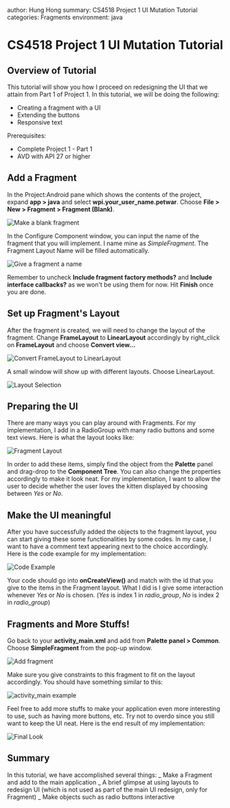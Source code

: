 author: Hung Hong
summary: CS4518 Project 1 UI Mutation Tutorial
categories: Fragments
environment: java



# CS4518 Project 1 UI Mutation Tutorial
## Overview of Tutorial

This tutorial will show you how I proceed on redesigning the UI that we attain from Part 1 of Project 1. In this tutorial, we will be doing the following:

- Creating a fragment with a UI
- Extending the buttons
- Responsive text

Prerequisites:
- Complete Project 1 - Part 1
- AVD with API 27 or higher


## Add a Fragment

In the Project:Android pane which shows the contents of the project, expand **app > java** and select **wpi.your_user_name.petwar**. Choose **File > New > Fragment > Fragment (Blank)**.

![Make a blank fragment](imgs/img_0.png)

In the Configure Component window, you can input the name of the fragment that you will implement. I name mine as *SimpleFragment*. The Fragment Layout Name will be filled automatically.

![Give a fragment a name](imgs/img_1.png)

Remember to uncheck **Include fragment factory methods?** and **Include interface callbacks?** as we won't be using them for now. Hit **Finish** once you are done.


## Set up Fragment's Layout
After the fragment is created, we will need to change the layout of the fragment. Change **FrameLayout** to **LinearLayout** accordingly by right_click on **FrameLayout** and choose **Convert view...**

![Convert FrameLayout to LinearLayout](imgs/img_2.png)

A small window will show up with different layouts. Choose LinearLayout.

![Layout Selection](imgs/img_3.png)


## Preparing the UI
There are many ways you can play around with Fragments. For my implementation, I add in a RadioGroup with many radio buttons and some text views. Here is what the layout looks like:

![Fragment Layout](imgs/img_4.png)

In order to add these items, simply find the object from the **Palette** panel and drag-drop to the **Component Tree**. You can also change the properties accordingly to make it look neat. For my implementation, I want to allow the user to decide whether the user loves the kitten displayed by choosing between *Yes* or *No*.

## Make the UI meaningful

After you have successfully added the objects to the fragment layout, you can start giving these some functionalities by some codes. In my case, I want to have a comment text appearing next to the choice accordingly. Here is the code example for my implementation:

![Code Example](imgs/img_5.png)

Your code should go into **onCreateView()** and match with the id that you give to the items in the Fragment layout. What I did is I give some interaction whenever *Yes* or *No* is chosen. (*Yes* is index 1 in *radio_group*, *No* is index 2 in *radio_group*)


## Fragments and More Stuffs!
Go back to your **activity_main.xml** and add **<fragment>** from **Palette panel > Common**. Choose **SimpleFragment** from the pop-up window. 

![Add fragment](imgs/img_6.png)

Make sure you give constraints to this fragment to fit on the layout accordingly. You should have something similar to this:

![activity_main example](imgs/img_7.png)

Feel free to add more stuffs to make your application even more interesting to use, such as having more buttons, etc. Try not to overdo since you still want to keep the UI neat. Here is the end result of my implementation:

![Final Look](imgs/img_8.png)


## Summary
In this tutorial, we have accomplished several things:
_ Make a Fragment and add to the main application
_ A brief glimpse at using layouts to redesign UI (which is not used as part of the main UI redesign, only for Fragment)
_ Make objects such as radio buttons interactive